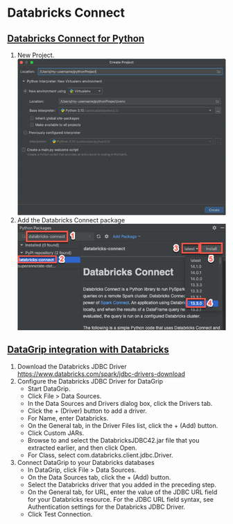 # Databricks Connect
## [Databricks Connect for Python](https://docs.databricks.com/en/dev-tools/databricks-connect/python/index.html)
1. New Project.
![img.png](./images/create.png)
2. Add the Databricks Connect package
![img.png](./images/connect.png)

## [DataGrip integration with Databricks](https://docs.databricks.com/en/dev-tools/datagrip.html)
1. Download the Databricks JDBC Driver
    https://www.databricks.com/spark/jdbc-drivers-download
2. Configure the Databricks JDBC Driver for DataGrip
   - Start DataGrip.
   - Click File > Data Sources.
   - In the Data Sources and Drivers dialog box, click the Drivers tab.
   - Click the + (Driver) button to add a driver.
   - For Name, enter Databricks.
   - On the General tab, in the Driver Files list, click the + (Add) button.
   - Click Custom JARs.
   - Browse to and select the DatabricksJDBC42.jar file that you extracted earlier, and then click Open.
   - For Class, select com.databricks.client.jdbc.Driver.
3. Connect DataGrip to your Databricks databases
   - In DataGrip, click File > Data Sources.
   - On the Data Sources tab, click the + (Add) button.
   - Select the Databricks driver that you added in the preceding step.
   - On the General tab, for URL, enter the value of the JDBC URL field for your Databricks resource. For the JDBC URL field syntax, see Authentication settings for the Databricks JDBC Driver.
   - Click Test Connection.
